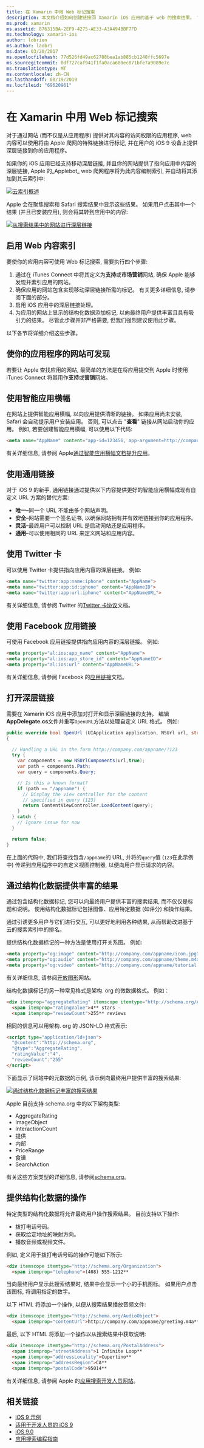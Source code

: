 ```yaml
---
title: 在 Xamarin 中用 Web 标记搜索
description: 本文档介绍如何创建链接回 Xamarin iOS 应用的基于 web 的搜索结果。 它讨论了如何启用 web 内容索引, 从而使你的应用程序的网站可以发现、使用智能应用横幅、通用链接等。
ms.prod: xamarin
ms.assetid: 876315BA-2EF9-4275-AE33-A3A494BBF7FD
ms.technology: xamarin-ios
author: lobrien
ms.author: laobri
ms.date: 03/20/2017
ms.openlocfilehash: 77d526fd49ac62788bea1ab885cb1248ffc5697e
ms.sourcegitcommit: 0df727caf941f1fa0aca680ec871bfe7a9089e7c
ms.translationtype: MT
ms.contentlocale: zh-CN
ms.lasthandoff: 08/19/2019
ms.locfileid: "69620961"
---
```

# <a name="search-with-web-markup-in-xamarinios"></a>在 Xamarin 中用 Web 标记搜索

对于通过网站 (而不仅是从应用程序) 提供对其内容的访问权限的应用程序, web 内容可以使用将由 Apple 爬网的特殊链接进行标记, 并在用户的 iOS 9 设备上提供深层链接到你的应用程序。

如果你的 iOS 应用已经支持移动深层链接, 并且你的网站提供了指向应用中内容的深层链接, Apple 的_Applebot_ web 爬网程序将为此内容编制索引, 并自动将其添加到其云索引中:

[![](web-markup-images/webmarkup01.png "云索引概述")](web-markup-images/webmarkup01.png#lightbox)

Apple 会在聚焦搜索和 Safari 搜索结果中显示这些结果。
如果用户点击其中一个结果 (并且已安装应用), 则会将其转到应用中的内容:

[![](web-markup-images/webmarkup02.png "从搜索结果中的网站进行深层链接")](web-markup-images/webmarkup02.png#lightbox)

## <a name="enabling-web-content-indexing"></a>启用 Web 内容索引

要使你的应用内容可使用 Web 标记搜索, 需要执行四个步骤:

1. 通过在 iTunes Connect 中将其定义为**支持**或**市场营销**网站, 确保 Apple 能够发现并索引应用的网站。
2. 确保应用的网站包含实现移动深层链接所需的标记。 有关更多详细信息, 请参阅下面的部分。
3. 启用 iOS 应用中的深层链接处理。
4. 为应用的网站上显示的结构化数据添加标记, 以向最终用户提供丰富且具有吸引力的结果。 尽管此步骤并非严格需要, 但我们强烈建议使用此步骤。

以下各节将详细介绍这些步骤。

## <a name="make-your-apps-website-discoverable"></a>使你的应用程序的网站可发现

若要让 Apple 查找应用的网站, 最简单的方法是在将应用提交到 Apple 时使用 iTunes Connect 将其用作**支持**或**营销**网站。

## <a name="using-smart-app-banners"></a>使用智能应用横幅

在网站上提供智能应用横幅, 以向应用提供清晰的链接。 如果应用尚未安装, Safari 会自动提示用户安装应用。 否则, 可以点击 "**查看**" 链接从网站启动你的应用。 例如, 若要创建智能应用横幅, 可以使用以下代码:

```html
<meta name="AppName" content="app-id=123456, app-argument=http://company.com/AppName">
```

有关详细信息, 请参阅 Apple[通过智能应用横幅文档提升应用](https://developer.apple.com/library/ios/documentation/AppleApplications/Reference/SafariWebContent/PromotingAppswithAppBanners/PromotingAppswithAppBanners.html)。

## <a name="using-universal-links"></a>使用通用链接

对于 iOS 9 的新手, 通用链接通过提供以下内容提供更好的智能应用横幅或现有自定义 URL 方案的替代方案:

- **唯一**–同一个 URL 不能由多个网站声明。
- **安全**–网站需要一个签名证书, 以确保网站拥有并有效地链接到你的应用程序。
- **灵活**–最终用户可以控制 URL 是启动网站还是应用程序。
- **通用**–可以使用相同的 URL 来定义网站和应用内容。

## <a name="using-twitter-cards"></a>使用 Twitter 卡

可以使用 Twitter 卡提供指向应用内容的深层链接。 例如:

```html
<meta name="twitter:app:name:iphone" content="AppName">
<meta name="twitter:app:id:iphone" content="AppNameID">
<meta name="twitter:app:url:iphone" content="AppNameURL">
```

有关详细信息, 请参阅 Twitter 的[Twitter 卡协议](http://dev.twitter.com/cards/mobile)文档。

## <a name="using-facebook-app-links"></a>使用 Facebook 应用链接

可使用 Facebook 应用链接提供指向应用内容的深层链接。 例如:

```html
<meta property="al:ios:app_name" content="AppName">
<meta property="al:ios:app_store_id" content="AppNameID">
<meta property="al:ios:url" content="AppNameURL">
```

有关详细信息, 请参阅 Facebook 的[应用链接](http://applinks.org)文档。

## <a name="opening-deep-links"></a>打开深层链接

需要在 Xamarin iOS 应用中添加对打开和显示深层链接的支持。 编辑**AppDelegate.cs**文件并重写`OpenURL`方法以处理自定义 URL 格式。 例如:

```csharp
public override bool OpenUrl (UIApplication application, NSUrl url, string sourceApplication, NSObject annotation)
{

  // Handling a URL in the form http://company.com/appname/?123
  try {
    var components = new NSUrlComponents(url,true);
    var path = components.Path;
    var query = components.Query;

    // Is this a known format?
    if (path == "/appname") {
      // Display the view controller for the content
      // specified in query (123)
      return ContentViewController.LoadContent(query);
    }
  } catch {
    // Ignore issue for now
  }

  return false;
}
```

在上面的代码中, 我们将查找包含`/appname`的 URL, 并将的`query`值 (`123`在此示例中) 传递到应用程序中的自定义视图控制器, 以便向用户显示请求的内容。

## <a name="providing-rich-results-with-structured-data"></a>通过结构化数据提供丰富的结果

通过包含结构化数据标记, 您可以向最终用户提供丰富的搜索结果, 而不仅仅是标题和说明。 使用结构化数据标记包括图像、应用特定数据 (如评分) 和操作结果。

通过引诱更多用户与它们进行交互, 可以更好地利用各种结果, 从而帮助改进基于云的搜索索引中的排名。

提供结构化数据标记的一种方法是使用打开关系图。 例如:

```html
<meta property="og:image" content="http://company.com/appname/icon.jpg">
<meta property="og:audio" content="http://company.com/appname/theme.m4a">
<meta property="og:video" content="http://company.com/appname/tutorial.mp4">
```

有关详细信息, 请参阅[开放图形](http://ogp.me)网站。

结构化数据标记的另一种常见格式是架构. org 的微数据格式。 例如：

```html
<div itemprop="aggregateRating" itemscope itemtype="http://schema.org/AggregateRating">
  <span itemprop="ratingValue">4** stars -
  <span itemprop="reviewCount">255** reviews
```

相同的信息可以用架构. org 的 JSON-LD 格式表示:

```html
<script type="application/ld+json">
  "@content":"http://schema.org",
  "@type":"AggregateRating",
  "ratingValue":"4",
  "reviewCount":"255"
</script>
```

下面显示了网站中的元数据的示例, 该示例向最终用户提供丰富的搜索结果:

[![](web-markup-images/deeplink01.png "通过结构化数据标记丰富的搜索结果")](web-markup-images/deeplink01.png#lightbox)

Apple 目前支持 schema.org 中的以下架构类型:

- AggregateRating
- ImageObject
- InteractionCount
- 提供
- 内部
- PriceRange
- 食谱
- SearchAction

有关这些方案类型的详细信息, 请参阅[schema.org](http://schema.org)。

## <a name="providing-actions-with-structured-data"></a>提供结构化数据的操作

特定类型的结构化数据将允许最终用户操作搜索结果。 目前支持以下操作:

- 拨打电话号码。
- 获取给定地址的映射方向。
- 播放音频或视频文件。

例如, 定义用于拨打电话号码的操作可能如下所示:

```html
<div itemscope itemtype="http://schema.org/Organization">
  <span itemprop="telephone">(408) 555-1212**
```

当向最终用户显示此搜索结果时, 结果中会显示一个小的手机图标。 如果用户点击该图标, 将调用指定的数字。

以下 HTML 将添加一个操作, 以便从搜索结果播放音频文件:

```html
<div itemscope itemtype="http://schema.org/AudioObject">
  <span itemprop="contentUrl">http://company.com/appname/greeting.m4a**
```

最后, 以下 HTML 将添加一个操作以从搜索结果中获取说明:

```html
<div itemscope itemtype="http://schema.org/PostalAddress">
  <span itemprop="streetAddress">1 Infinite Loop**
  <span itemprop="addressLocality">Cupertino**
  <span itemprop="addressRegion">CA**
  <span itemprop="postalCode">95014**
```

有关详细信息, 请参阅 Apple 的[应用搜索开发人员网站](https://developer.apple.com/ios/search/)。



## <a name="related-links"></a>相关链接

- [iOS 9 示例](https://docs.microsoft.com/samples/browse/?products=xamarin&term=Xamarin.iOS+iOS9)
- [适用于开发人员的 iOS 9](https://developer.apple.com/ios/pre-release/)
- [iOS 9.0](https://developer.apple.com/library/prerelease/ios/releasenotes/General/WhatsNewIniOS/Articles/iOS9.html)
- [应用搜索编程指南](https://developer.apple.com/library/prerelease/ios/documentation/General/Conceptual/AppSearch/index.html#//apple_ref/doc/uid/TP40016308)
